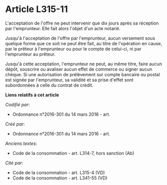 # Article L315-11

L'acceptation de l'offre ne peut intervenir que dix jours après sa réception par l'emprunteur. Elle fait alors l'objet d'un
acte notarié.

Jusqu'à l'acceptation de l'offre par l'emprunteur, aucun versement sous quelque forme que ce soit ne peut être fait, au titre
de l'opération en cause, par le prêteur à l'emprunteur ou pour le compte de celui-ci, ni par l'emprunteur au prêteur.

Jusqu'à cette acceptation, l'emprunteur ne peut, au même titre, faire aucun dépôt, souscrire ou avaliser aucun effet de
commerce ou signer aucun chèque. Si une autorisation de prélèvement sur compte bancaire ou postal est signée par
l'emprunteur, sa validité et sa prise d'effet sont subordonnées à celle du contrat de crédit.

**Liens relatifs à cet article**

_Codifié par_:

  - Ordonnance n°2016-301 du 14 mars 2016 - art.

_Créé par_:

  - Ordonnance n°2016-301 du 14 mars 2016 - art.

_Anciens textes_:

  - Code de la consommation - art. L314-7, hors sanction (Ab)

_Cité par_:

  - Code de la consommation - art. L315-4 (VD)
  - Code de la consommation - art. L341-55 (VD)
